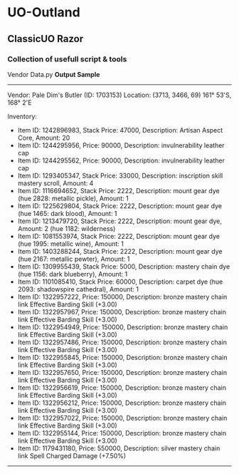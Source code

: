 # UO-Outland
## ClassicUO Razor
### Collection of usefull script & tools

Vendor Data.py     **Output Sample**

--------------------------------------------------
Vendor: Pale Dim's Butler (ID: 1703153)
Location: (3713, 3466, 69) 161° 53'S, 168° 2'E

Inventory:
  - Item ID: 1242896983, Stack Price: 47000, Description: Artisan Aspect Core, Amount: 20
  - Item ID: 1244295956, Price: 90000, Description: invulnerability leather cap
  - Item ID: 1244295562, Price: 90000, Description: invulnerability leather cap
  - Item ID: 1293405347, Stack Price: 33000, Description: inscription skill mastery scroll, Amount: 4
  - Item ID: 1116694652, Stack Price: 2222, Description: mount gear dye (hue 2828: metallic pickle), Amount: 1
  - Item ID: 1225629804, Stack Price: 2222, Description: mount gear dye (hue 1465: dark blood), Amount: 1
  - Item ID: 1213479720, Stack Price: 2222, Description: mount gear dye, Amount: 2 (hue 1182: wilderness)
  - Item ID: 1081553974, Stack Price: 2222, Description: mount gear dye (hue 1995: metallic wine), Amount: 1
  - Item ID: 1403288244, Stack Price: 2222, Description: mount gear dye (hue 2167: metallic pewter), Amount: 1
  - Item ID: 1309955439, Stack Price: 5000, Description: mastery chain dye (hue 1156: dark blueberry), Amount: 1
  - Item ID: 1101085410, Stack Price: 60000, Description: carpet dye (hue 2093: shadowspire cathedral), Amount: 1
  - Item ID: 1322957222, Price: 150000, Description: bronze mastery chain link Effective Barding Skill (+3.00)
  - Item ID: 1322957967, Price: 150000, Description: bronze mastery chain link Effective Barding Skill (+3.00)
  - Item ID: 1322954949, Price: 150000, Description: bronze mastery chain link Effective Barding Skill (+3.00)
  - Item ID: 1322957486, Price: 150000, Description: bronze mastery chain link Effective Barding Skill (+3.00)
  - Item ID: 1322955845, Price: 150000, Description: bronze mastery chain link Effective Barding Skill (+3.00)
  - Item ID: 1322957650, Price: 150000, Description: bronze mastery chain link Effective Barding Skill (+3.00)
  - Item ID: 1322956619, Price: 150000, Description: bronze mastery chain link Effective Barding Skill (+3.00)
  - Item ID: 1322956212, Price: 150000, Description: bronze mastery chain link Effective Barding Skill (+3.00)
  - Item ID: 1322957022, Price: 150000, Description: bronze mastery chain link Effective Barding Skill (+3.00)
  - Item ID: 1322955144, Price: 150000, Description: bronze mastery chain link Effective Barding Skill (+3.00)
  - Item ID: 1179431180, Price: 550000, Description: silver mastery chain link Spell Charged Damage (+7.50%)
--------------------------------------------------
